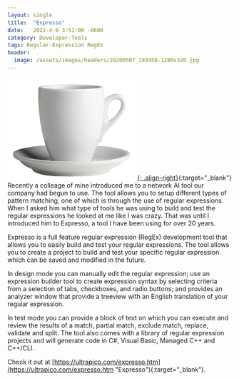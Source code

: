 ```yaml
---
layout: single
title:  "Expresso"
date:   2022-4-8 3:51:00 -0600
category: Developer-Tools
tags: Regular-Expression RegEx
header:
  image: /assets/images/headers/20200507_193458-1280x320.jpg
---
```


[![Image](/assets/images/posts/Expresso.png "Expresso"){: .align-right}](https://ultrapico.com/expresso.htm){:target="_blank"} Recently a colleage of mine introduced me to a network AI tool our company had begun to use.  The tool allows you to setup different types of pattern matching, one of which is through the use of regular expressions.  When I asked him what type of tools he was using to build and test the regular expressions he looked at me like I was crazy.  That was until I introduced him to Expresso, a tool I have been using for over 20 years.

Expresso is a full feature regular expression (RegEx) development tool that allows you to easily build and test your regular expressions.  The tool allows you to create a project to build and test your specific regular expression which can be saved and modified in the future.

In design mode you can manually edit the regular expression; use an expression builder tool to create expression syntax by selecting criteria from a selection of tabs, checkboxes, and radio buttons; and provides an analyzer window that provide a treeview with an English translation of your regular expression.

In test mode you can provide a block of text on which you can execute and review the results of a match, partial match, exclude match, replace, validate and split.  The tool also comes with a library of regular expression projects and will generate code in C#, Visual Basic, Managed C++ and C++/CLI.

Check it out at [https://ultrapico.com/expresso.htm](https://ultrapico.com/expresso.htm "Expresso"){:target="_blank"}.
